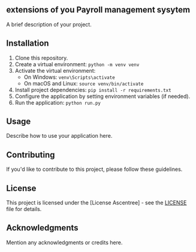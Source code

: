 ## extensions of you Payroll management sysytem

A brief description of your project.

## Installation

1. Clone this repository.
2. Create a virtual environment: `python -m venv venv`
3. Activate the virtual environment:
   - On Windows: `venv\Scripts\activate`
   - On macOS and Linux: `source venv/bin/activate`
4. Install project dependencies: `pip install -r requirements.txt`
5. Configure the application by setting environment variables (if needed).
6. Run the application: `python run.py`

## Usage

Describe how to use your application here.

## Contributing

If you'd like to contribute to this project, please follow these guidelines.

## License

This project is licensed under the [License Ascentree] - see the [LICENSE](LICENSE) file for details.

## Acknowledgments

Mention any acknowledgments or credits here.
